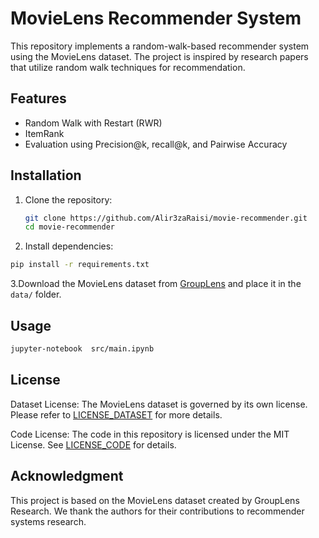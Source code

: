 # MovieLens Recommender System

This repository implements a random-walk-based recommender system using the MovieLens dataset. The project is inspired by research papers that utilize random walk techniques for recommendation.

## Features
- Random Walk with Restart (RWR)
- ItemRank
- Evaluation using Precision@k, recall@k, and  Pairwise Accuracy

## Installation
1. Clone the repository:
   ```bash
   git clone https://github.com/Alir3zaRaisi/movie-recommender.git
   cd movie-recommender
2. Install dependencies:
  ```bash
  pip install -r requirements.txt
  ```
3.Download the MovieLens dataset from [GroupLens](https://grouplens.org/datasets/movielens/) and place it in the `data/` folder.
## Usage
```bash
jupyter-notebook  src/main.ipynb
```
## License
Dataset License: The MovieLens dataset is governed by its own license. Please refer to [LICENSE_DATASET](LICENSE_DATASET) for more details.

Code License: The code in this repository is licensed under the MIT License. See [LICENSE_CODE](LICENSE) for details.

## Acknowledgment
This project is based on the MovieLens dataset created by GroupLens Research. We thank the authors for their contributions to recommender systems research.
